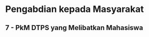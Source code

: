 # Pengabdian kepada Masyarakat

## 7 - PkM DTPS yang Melibatkan Mahasiswa

<!--@include: ./tabel-7.md-->
